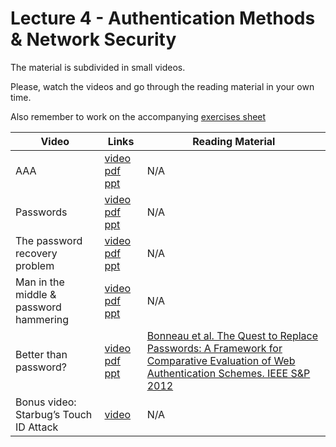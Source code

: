 # Lecture 4 - Authentication Methods & Network Security

The material is subdivided in small videos.

Please, watch the videos and go through the reading material in your own time.

Also remember to work on the accompanying [exercises sheet](../exercises/EXERCISES4.html)

| Video                   | Links                     |        Reading Material                                                                                                                                                                                      |
|-------------------------|---------------------------|----------------------------------------------------------------------------------------------------------------------------------------------------------------------------------------------|
| AAA | [video]() [pdf]() [ppt]() | N/A |
| Passwords | [video]() [pdf]() [ppt]() | N/A |
| The password recovery problem | [video]() [pdf]() [ppt]() | N/A |
| Man in the middle & password hammering | [video]() [pdf]() [ppt]() | N/A |
| Better than password? | [video]() [pdf]() [ppt]() | [Bonneau et al. The Quest to Replace Passwords: A Framework for Comparative Evaluation of Web Authentication Schemes. IEEE S&P 2012](../materials/lecture4/2012-sp.pdf) |
| Bonus video: Starbug’s Touch ID Attack | [video](https://vimeo.com/75324765) | N/A |
